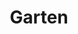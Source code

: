 ---
title: "Garten"
description: "Wir haben einen Kleingarten. Folgt uns bei unseren Abendteuern."
slug: "garten"
image: "2ZBdlsXnxIbiZ8oY36lMyhJQ2Jk8T2d7YMxPq7do.jpg"
style:
    background: "#2a9d8f"
    color: "#fff"
---
